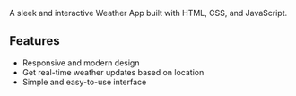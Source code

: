 A sleek and interactive Weather App built with HTML, CSS, and JavaScript.

## Features
- Responsive and modern design
- Get real-time weather updates based on location
- Simple and easy-to-use interface
